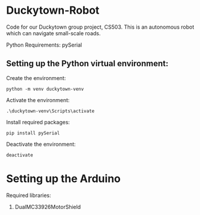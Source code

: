 # Duckytown-Robot
Code for our Duckytown group project, CS503. This is an autonomous robot which can navigate small-scale roads.

Python Requirements:
pySerial

## Setting up the Python virtual environment:
Create the environment:
```
python -m venv duckytown-venv
```
Activate the environment:
```
.\duckytown-venv\Scripts\activate
```
Install required packages:
```
pip install pySerial
```
Deactivate the environment:
```
deactivate
```

# Setting up the Arduino
Required libraries:
1. DualMC33926MotorShield